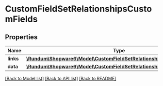 # CustomFieldSetRelationshipsCustomFields

## Properties
Name | Type | Description | Notes
------------ | ------------- | ------------- | -------------
**links** | [**\Rundum\Shopware6\Model\CustomFieldSetRelationshipsCustomFieldsLinks**](CustomFieldSetRelationshipsCustomFieldsLinks.md) |  | [optional] 
**data** | [**\Rundum\Shopware6\Model\CustomFieldSetRelationshipsCustomFieldsData[]**](CustomFieldSetRelationshipsCustomFieldsData.md) |  | [optional] 

[[Back to Model list]](../../README.md#documentation-for-models) [[Back to API list]](../../README.md#documentation-for-api-endpoints) [[Back to README]](../../README.md)

